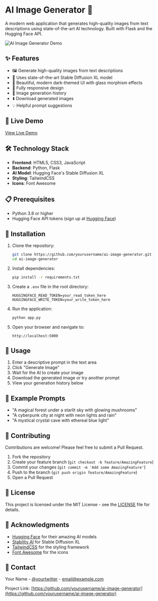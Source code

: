 # AI Image Generator 🎨

A modern web application that generates high-quality images from text descriptions using state-of-the-art AI technology. Built with Flask and the Hugging Face API.

![AI Image Generator Demo](demo.gif)

## ✨ Features

- 🖼️ Generate high-quality images from text descriptions
- 🎯 Uses state-of-the-art Stable Diffusion XL model
- 💫 Beautiful, modern dark-themed UI with glass morphism effects
- 📱 Fully responsive design
- 🔄 Image generation history
- ⬇️ Download generated images
- 💡 Helpful prompt suggestions

## 🚀 Live Demo

[View Live Demo](#) <!-- Add your deployed app URL here -->

## 🛠️ Technology Stack

- **Frontend**: HTML5, CSS3, JavaScript
- **Backend**: Python, Flask
- **AI Model**: Hugging Face's Stable Diffusion XL
- **Styling**: TailwindCSS
- **Icons**: Font Awesome

## 📋 Prerequisites

- Python 3.8 or higher
- Hugging Face API tokens (sign up at [Hugging Face](https://huggingface.co))

## 🔧 Installation

1. Clone the repository:
   ```bash
   git clone https://github.com/yourusername/ai-image-generator.git
   cd ai-image-generator
   ```

2. Install dependencies:
   ```bash
   pip install -r requirements.txt
   ```

3. Create a `.env` file in the root directory:
   ```env
   HUGGINGFACE_READ_TOKEN=your_read_token_here
   HUGGINGFACE_WRITE_TOKEN=your_write_token_here
   ```

4. Run the application:
   ```bash
   python app.py
   ```

5. Open your browser and navigate to:
   ```
   http://localhost:5000
   ```

## 💭 Usage

1. Enter a descriptive prompt in the text area
2. Click "Generate Image"
3. Wait for the AI to create your image
4. Download the generated image or try another prompt
5. View your generation history below

## 🌟 Example Prompts

- "A magical forest under a starlit sky with glowing mushrooms"
- "A cyberpunk city at night with neon lights and rain"
- "A mystical crystal cave with ethereal blue light"

## 🤝 Contributing

Contributions are welcome! Please feel free to submit a Pull Request.

1. Fork the repository
2. Create your feature branch (`git checkout -b feature/AmazingFeature`)
3. Commit your changes (`git commit -m 'Add some AmazingFeature'`)
4. Push to the branch (`git push origin feature/AmazingFeature`)
5. Open a Pull Request

## 📝 License

This project is licensed under the MIT License - see the [LICENSE](LICENSE) file for details.

## 🙏 Acknowledgments

- [Hugging Face](https://huggingface.co) for their amazing AI models
- [Stability AI](https://stability.ai) for Stable Diffusion XL
- [TailwindCSS](https://tailwindcss.com) for the styling framework
- [Font Awesome](https://fontawesome.com) for the icons

## 📧 Contact

Your Name - [@yourtwitter](https://twitter.com/yourtwitter) - email@example.com

Project Link: [https://github.com/yourusername/ai-image-generator](https://github.com/yourusername/ai-image-generator)
